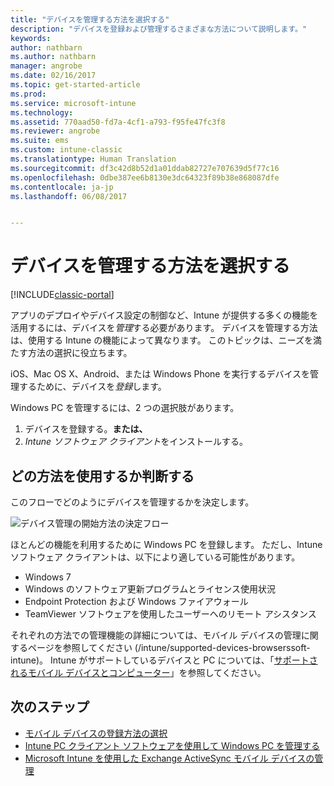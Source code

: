 ```yaml
---
title: "デバイスを管理する方法を選択する"
description: "デバイスを登録および管理するさまざまな方法について説明します。"
keywords: 
author: nathbarn
ms.author: nathbarn
manager: angrobe
ms.date: 02/16/2017
ms.topic: get-started-article
ms.prod: 
ms.service: microsoft-intune
ms.technology: 
ms.assetid: 770aad50-fd7a-4cf1-a793-f95fe47fc3f8
ms.reviewer: angrobe
ms.suite: ems
ms.custom: intune-classic
ms.translationtype: Human Translation
ms.sourcegitcommit: df3c42d8b52d1a01ddab82727e707639d5f77c16
ms.openlocfilehash: 0dbe387ee6b8130e3dc64323f89b38e868087dfe
ms.contentlocale: ja-jp
ms.lasthandoff: 06/08/2017


---
```


# <a name="choose-how-to-manage-devices"></a>デバイスを管理する方法を選択する

[!INCLUDE[classic-portal](../includes/classic-portal.md)]

アプリのデプロイやデバイス設定の制御など、Intune が提供する多くの機能を活用するには、デバイスを*管理*する必要があります。 デバイスを管理する方法は、使用する Intune の機能によって異なります。 このトピックは、ニーズを満たす方法の選択に役立ちます。

iOS、Mac OS X、Android、または Windows Phone を実行するデバイスを管理するために、デバイスを*登録*します。

Windows PC を管理するには、2 つの選択肢があります。

1. デバイスを登録する。**または、**
2. *Intune ソフトウェア クライアント*をインストールする。

## <a name="decide-which-method-to-use"></a>どの方法を使用するか判断する
このフローでどのようにデバイスを管理するかを決定します。

![デバイス管理の開始方法の決定フロー](./media/choose-manage-method.png)

ほとんどの機能を利用するために Windows PC を登録します。 ただし、Intune ソフトウェア クライアントは、以下により適している可能性があります。

- Windows 7
- Windows のソフトウェア更新プログラムとライセンス使用状況
- Endpoint Protection および Windows ファイアウォール
- TeamViewer ソフトウェアを使用したユーザーへのリモート アシスタンス

それぞれの方法での管理機能の詳細については、モバイル デバイスの管理に関するページを参照してください (/intune/supported-devices-browserssoft-intune)。
Intune がサポートしているデバイスと PC については、「[サポートされるモバイル デバイスとコンピューター](/intune/supported-devices-browsers#intune-supported-devices)」を参照してください。

## <a name="next-steps"></a>次のステップ

- [モバイル デバイスの登録方法の選択](/intune-classic/get-started/choose-how-to-enroll-devices1)
- [Intune PC クライアント ソフトウェアを使用して Windows PC を管理する](/intune-classic/deploy-use/manage-windows-pcs-with-microsoft-intune)
- [Microsoft Intune を使用した Exchange ActiveSync モバイル デバイスの管理](/intune-classic/deploy-use/mobile-device-management-with-exchange-activesync-and-microsoft-intune)

